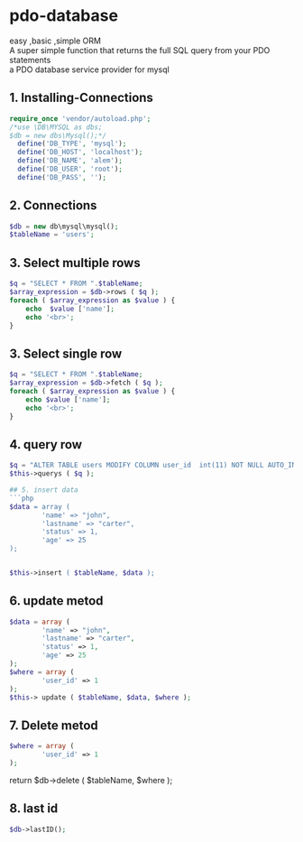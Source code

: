 # pdo-database
easy ,basic ,simple ORM <br>
A super simple function that returns the full SQL query from your PDO statements<br>
a PDO database service provider for mysql


## 1. Installing-Connections 
```php
require_once 'vendor/autoload.php';
/*use \DB\MYSQL as dbs;
$db = new dbs\Mysql();*/
  define('DB_TYPE', 'mysql');
  define('DB_HOST', 'localhost');
  define('DB_NAME', 'alem');
  define('DB_USER', 'root');
  define('DB_PASS', '');
  ```
## 2. Connections
```php
$db = new db\mysql\mysql();
$tableName = 'users';
```
## 3. Select multiple rows
```php
$q = "SELECT * FROM ".$tableName;
$array_expression = $db->rows ( $q );
foreach ( $array_expression as $value ) {
	echo  $value ['name'];
	echo '<br>';
}
```
## 3. Select single row
```php
$q = "SELECT * FROM ".$tableName;
$array_expression = $db->fetch ( $q );
foreach ( $array_expression as $value ) {
	echo $value ['name'];
	echo '<br>';
}
```
## 4.  query row
```php
$q = "ALTER TABLE users MODIFY COLUMN user_id  int(11) NOT NULL AUTO_INCREMENT FIRST";
$this->querys ( $q );

## 5. insert data
```php
$data = array (
		'name' => "john",
		'lastname' => "carter",
		'status' => 1,
		'age' => 25 
);


$this->insert ( $tableName, $data );
```
## 6. update metod
```php
$data = array (
		'name' => "john",
		'lastname' => "carter",
		'status' => 1,
		'age' => 25 
);
$where = array (
		'user_id' => 1 
);
$this-> update ( $tableName, $data, $where );
```
## 7. Delete metod
```php
$where = array (
		'user_id' => 1 
);
```

return $db->delete ( $tableName, $where );

## 8. last id 
```php
$db->lastID();
```
